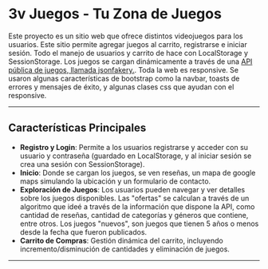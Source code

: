# 3v Juegos - Tu Zona de Juegos

Este proyecto es un sitio web que ofrece distintos videojuegos para los usuarios. Este sitio permite agregar juegos al carrito, registrarse e iniciar sesión. Todo el manejo de usuarios y carrito de hace con LocalStorage y SessionStorage.
Los juegos se cargan dinámicamente a través de una [API pública de juegos, llamada jsonfakery.](https://jsonfakery.com/games).
Toda la web es responsive. Se usaron algunas características de bootstrap como la navbar, toasts de errores y mensajes de éxito, y algunas clases css que ayudan con el responsive.

---

## **Características Principales**

- **Registro y Login**: Permite a los usuarios registrarse y acceder con su usuario y contraseña (guardado en LocalStorage, y al iniciar sesión se crea una sesión con SessionStorage).
- **Inicio**: Donde se cargan los juegos, se ven reseñas, un mapa de google maps simulando la ubicación y un formulario de contacto.
- **Exploración de Juegos**: Los usuarios pueden navegar y ver detalles sobre los juegos disponibles. Las "ofertas" se calculan a través de un algoritmo que ideé a través de la información que dispone la API, como cantidad de reseñas, cantidad de categorías y géneros que contiene, entre otros. Los juegos "nuevos", son juegos que tienen 5 años o menos desde la fecha que fueron publicados.
- **Carrito de Compras**: Gestión dinámica del carrito, incluyendo incremento/disminución de cantidades y eliminación de juegos.

---
